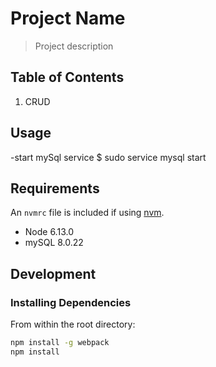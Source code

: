 # Project Name

> Project description

## Table of Contents

1. CRUD

## Usage

-start mySql service $ sudo service mysql start

## Requirements

An `nvmrc` file is included if using [nvm](https://github.com/creationix/nvm).

- Node 6.13.0
- mySQL 8.0.22

## Development

### Installing Dependencies

From within the root directory:

```sh
npm install -g webpack
npm install
```

